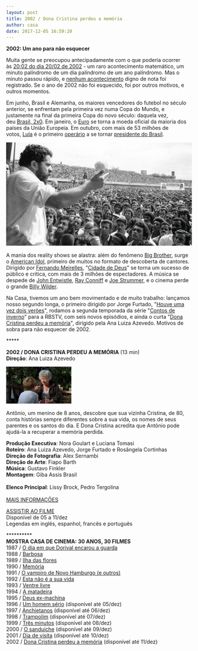```yaml
---
layout: post
title: 2002 / Dona Cristina perdeu a memória
author: casa
date: 2017-12-05 16:59:20
---
```

**2002: Um ano para não esquecer**

Muita gente se preocupou antecipadamente com o que poderia ocorrer às [20:02 do dia 20/02 de 2002](https://www1.folha.uol.com.br/folha/reuters/ult112u12101.shtml) - um raro acontecimento matemático, um minuto palíndromo de um dia palíndromo de um ano palíndromo. Mas o minuto passou rápido, e [nenhum acontecimento](http://news.bbc.co.uk/2/hi/uk_news/1831240.stm) digno de nota foi registrado. Se o ano de 2002 não foi esquecido, foi por outros motivos, e outros momentos.

Em junho, Brasil e Alemanha, os maiores vencedores do futebol no século anterior, se enfrentam pela primeira vez numa Copa do Mundo, e justamente na final da primeira Copa do novo século: daquela vez, deu [Brasil, 2x0](https://youtu.be/6RFu-SYt-L8). Em janeiro, o [Euro](https://en.wikipedia.org/wiki/History_of_the_euro) se torna a moeda oficial da maioria dos países da União Europeia. Em outubro, com mais de 53 milhões de votos, [Lula](http://lula.com.br/) é o primeiro [operário](http://content.time.com/time/specials/packages/article/0,28804,1984685_1984864_1984866,00.html) a se tornar [presidente do Brasil](https://www.youtube.com/watch?v=vLM7_OmiMB8).

![](/uploads/lula2.jpg)

A mania dos reality shows se alastra: além do fenômeno [Big Brother](https://en.wikipedia.org/wiki/Big_Brother_(franchise)), surge o [American Idol](https://en.wikipedia.org/wiki/American_Idol), primeiro de muitos no formato de descoberta de cantores. Dirigido por [Fernando Meirelles](https://pt.wikipedia.org/wiki/Fernando_Meirelles), "[Cidade de Deus](https://www.youtube.com/watch?v=pUt-yPxOZqk)" se torna um sucesso de público e crítica, com mais de 3 milhões de espectadores. A música se despede de [John Entwistle](https://www.youtube.com/watch?v=2jPW0XWuo6g), [Ray Conniff](https://pt.wikipedia.org/wiki/Ray_Conniff) e [Joe Strummer](https://youtu.be/48-geUgSF8g), e o cinema perde o grande [Billy Wilder](https://youtu.be/bpC-XrpL39w).

Na Casa, tivemos um ano bem movimentado e de muito trabalho: lançamos nosso segundo longa, o primeiro dirigido por Jorge Furtado, "[Houve uma vez dois verões](https://www.casacinepoa.com.br/filmes/houve-uma-vez-dois-ver%C3%B5es/)", rodamos a segunda temporada da série "[Contos de inverno](https://www.casacinepoa.com.br/filmes/contos-de-inverno/)" para a RBSTV, com seis novos episódios, e ainda o curta "[Dona Cristina perdeu a memória](https://www.casacinepoa.com.br/filmes/dona-cristina-perdeu-a-mem%C3%B3ria/)", dirigido pela Ana Luiza Azevedo. Motivos de sobra para não esquecer de 2002.

\*\*\*\**

**2002 / DONA CRISTINA PERDEU A MEMÓRIA** (13 min)\
**Direção**: Ana Luiza Azevedo

![](/uploads/dcris-im.jpg)

Antônio, um menino de 8 anos, descobre que sua vizinha Cristina, de 80, conta histórias sempre diferentes sobre a sua vida, os nomes de seus parentes e os santos do dia. E Dona Cristina acredita que Antônio pode ajudá-la a recuperar a memória perdida.

**Produção Executiva**: Nora Goulart e Luciana Tomasi\
**Roteiro**: Ana Luiza Azevedo, Jorge Furtado e Rosângela Cortinhas\
**Direção de Fotografia**: Alex Sernambi\
**Direção de Arte**: Fiapo Barth\
**Música**: Gustavo Finkler\
**Montagem**: Giba Assis Brasil\
\
**Elenco Principal**: Lissy Brock, Pedro Tergolina\
 \
[MAIS INFORMAÇÕES](https://www.casacinepoa.com.br/filmes/dona-cristina-perdeu-a-mem%C3%B3ria/)

[A﻿SSISTIR AO FILME](https://vimeo.com/240478265)\
Disponível de 05 a 11/dez\
Legendas em inglês, espanhol, francês e português

\*\*\*\*\*\*\*\*\*\*\
**MOSTRA CASA DE CINEMA: 30 ANOS, 30 FILMES**\
1987 / [O dia em que Dorival encarou a guarda](https://www.casacinepoa.com.br/blog/2017-11-20-1986-87-o-dia-em-que-dorival-encarou-a-guarda/)\
1988 / [Barbosa](https://www.casacinepoa.com.br/blog/2017-11-21-1988-barbosa/)[](http://www.casacinepoa.com.br/o-blog/casa-30-anos/1988-barbosa)\
1989 / [Ilha das flores](https://www.casacinepoa.com.br/blog/2017-11-22-1989-ilha-das-flores/)\
1990 / [Memória](https://www.casacinepoa.com.br/blog/2017-11-23-1990-mem%C3%B3ria/)\
1991 / [O vampiro de Novo Hamburgo (e outros)](https://www.casacinepoa.com.br/blog/2017-11-24-1991-o-vampiro-de-novo-hamburgo-e-outros/)\
1992 / [Esta não é a sua vida](https://www.casacinepoa.com.br/blog/2017-11-25-1992-esta-n%C3%A3o-%C3%A9-a-sua-vida/)\
1993 / [Ventre livre](https://www.casacinepoa.com.br/blog/2017-11-26-1993-ventre-livre/)\
1994 / [A matadeira](https://www.casacinepoa.com.br/blog/2017-11-27-1994-a-matadeira/)\
1995 / [Deus ex-machina](https://www.casacinepoa.com.br/blog/2017-11-28-1995-deus-ex-machina/)\
1996 / [Um homem sério](https://vimeo.com/240142849) (disponível até 05/dez)\
1997 / [Anchietanos](https://vimeo.com/240152481) (disponível até 06/dez)\
1998 / [Trampolim](https://vimeo.com/240164806) (disponível até 07/dez)\
1999 / [Três minutos](https://vimeo.com/240196565) (disponível até 08/dez)\
2000 / [O sanduíche](https://vimeo.com/240198939) (disponível até 09/dez)\
2001 / [Dia de visita](https://vimeo.com/243380072) (disponível até 10/dez)\
2002 / [Dona Cristina perdeu a memória](https://vimeo.com/240478265) (disponível até 11/dez)
